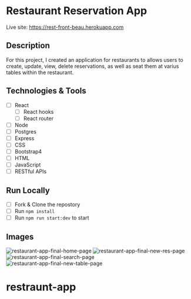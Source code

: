 # Restaurant Reservation App
Live site: https://rest-front-beau.herokuapp.com

## Description
For this project, I created an application for restaurants to allows users to create, update, view, delete reservations, as well as seat them at varius tables within the restaurant.

## Technologies & Tools
- [ ] React
  - [ ] React hooks
  - [ ] React router
- [ ] Node
- [ ] Postgres
- [ ] Express
- [ ] CSS
- [ ] Bootstrap4
- [ ] HTML
- [ ] JavaScript
- [ ] RESTful APIs

## Run Locally
- [ ] Fork & Clone the repostory
- [ ] Run `npm install`
- [ ] Run `npm run start:dev` to start

## Images
![restaurant-app-final-home-page](https://user-images.githubusercontent.com/80596387/141701747-f7487e7b-3c8a-4ae8-9145-88d0b54062b2.png)
![restaurant-app-final-new-res-page](https://user-images.githubusercontent.com/80596387/141701746-41546435-83a4-4365-90e2-721e198d1cb1.png)
![restaurant-app-final-search-page](https://user-images.githubusercontent.com/80596387/141701750-3f5e4f51-72c2-4a15-9f21-20ed12a5206d.png)
![restaurant-app-final-new-table-page](https://user-images.githubusercontent.com/80596387/141701752-8cee1e7e-1f6a-43fe-9a89-f111ef51ca47.png)

# restraunt-app
